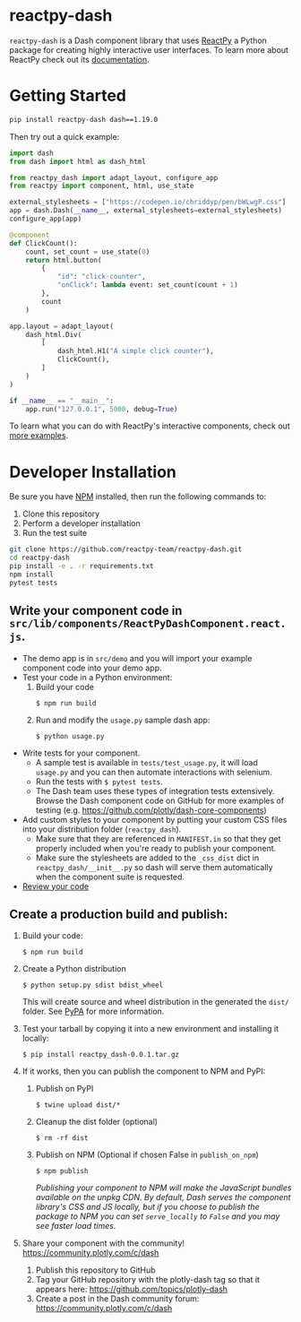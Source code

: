 # reactpy-dash

`reactpy-dash` is a Dash component library that uses [ReactPy](https://github.com/reactpy-team/reactpy)
a Python package for creating highly interactive user interfaces. To learn more about
ReactPy check out its [documentation](https://reactpy-docs.herokuapp.com/docs/index.html).

# Getting Started

```bash
pip install reactpy-dash dash==1.19.0
```

Then try out a quick example:

```python
import dash
from dash import html as dash_html

from reactpy_dash import adapt_layout, configure_app
from reactpy import component, html, use_state

external_stylesheets = ["https://codepen.io/chriddyp/pen/bWLwgP.css"]
app = dash.Dash(__name__, external_stylesheets=external_stylesheets)
configure_app(app)

@component
def ClickCount():
    count, set_count = use_state(0)
    return html.button(
        {
            "id": "click-counter",
            "onClick": lambda event: set_count(count + 1)
        },
        count
    )

app.layout = adapt_layout(
    dash_html.Div(
        [
            dash_html.H1("A simple click counter"),
            ClickCount(),
        ]
    )
)

if __name__ == "__main__":
    app.run("127.0.0.1", 5000, debug=True)
```

To learn what you can do with ReactPy's interactive components, check out
[more examples](https://reactpy-docs.herokuapp.com/docs/examples.html).

# Developer Installation

Be sure you have [NPM](https://www.npmjs.com/get-npm) installed, then run the following commands to:

1. Clone this repository
2. Perform a developer installation
3. Run the test suite

```bash
git clone https://github.com/reactpy-team/reactpy-dash.git
cd reactpy-dash
pip install -e . -r requirements.txt
npm install
pytest tests
```

## Write your component code in `src/lib/components/ReactPyDashComponent.react.js`.

-   The demo app is in `src/demo` and you will import your example component code into your demo app.
-   Test your code in a Python environment:
    1. Build your code
        ```
        $ npm run build
        ```
    2. Run and modify the `usage.py` sample dash app:
        ```
        $ python usage.py
        ```
-   Write tests for your component.
    -   A sample test is available in `tests/test_usage.py`, it will load `usage.py` and you can then automate interactions with selenium.
    -   Run the tests with `$ pytest tests`.
    -   The Dash team uses these types of integration tests extensively. Browse the Dash component code on GitHub for more examples of testing (e.g. https://github.com/plotly/dash-core-components)
-   Add custom styles to your component by putting your custom CSS files into your distribution folder (`reactpy_dash`).
    -   Make sure that they are referenced in `MANIFEST.in` so that they get properly included when you're ready to publish your component.
    -   Make sure the stylesheets are added to the `_css_dist` dict in `reactpy_dash/__init__.py` so dash will serve them automatically when the component suite is requested.
-   [Review your code](./review_checklist.md)

## Create a production build and publish:

1. Build your code:
    ```
    $ npm run build
    ```
2. Create a Python distribution

    ```
    $ python setup.py sdist bdist_wheel
    ```

    This will create source and wheel distribution in the generated the `dist/` folder.
    See [PyPA](https://packaging.python.org/guides/distributing-packages-using-setuptools/#packaging-your-project)
    for more information.

3. Test your tarball by copying it into a new environment and installing it locally:

    ```
    $ pip install reactpy_dash-0.0.1.tar.gz
    ```

4. If it works, then you can publish the component to NPM and PyPI:

    1. Publish on PyPI
        ```
        $ twine upload dist/*
        ```
    2. Cleanup the dist folder (optional)
        ```
        $ rm -rf dist
        ```
    3. Publish on NPM (Optional if chosen False in `publish_on_npm`)
        ```
        $ npm publish
        ```
        _Publishing your component to NPM will make the JavaScript bundles available on the unpkg CDN. By default, Dash serves the component library's CSS and JS locally, but if you choose to publish the package to NPM you can set `serve_locally` to `False` and you may see faster load times._

5. Share your component with the community! https://community.plotly.com/c/dash
    1. Publish this repository to GitHub
    2. Tag your GitHub repository with the plotly-dash tag so that it appears here: https://github.com/topics/plotly-dash
    3. Create a post in the Dash community forum: https://community.plotly.com/c/dash
